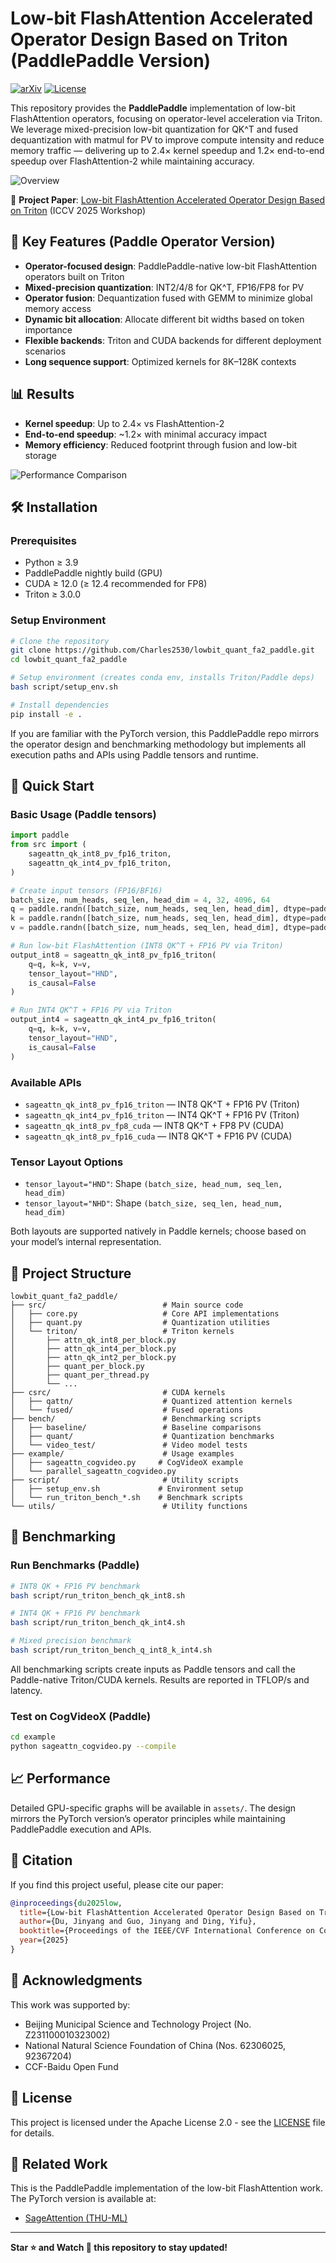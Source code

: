 # Low-bit FlashAttention Accelerated Operator Design Based on Triton (PaddlePaddle Version)

[![arXiv](https://img.shields.io/badge/arXiv-ICCVW2025-b31b1b.svg)](https://openaccess.thecvf.com/content/ICCV2025W/ECLR/papers/Du_Low-bit_FlashAttention_Accelerated_Operator_Design_Based_on_Triton_ICCVW_2025_paper.pdf)
[![License](https://img.shields.io/badge/License-Apache%202.0-blue.svg)](https://opensource.org/licenses/Apache-2.0)

This repository provides the **PaddlePaddle** implementation of low-bit FlashAttention operators, focusing on operator-level acceleration via Triton. We leverage mixed-precision low-bit quantization for QK^T and fused dequantization with matmul for PV to improve compute intensity and reduce memory traffic — delivering up to 2.4× kernel speedup and 1.2× end-to-end speedup over FlashAttention-2 while maintaining accuracy.

![Overview](./figure/overview.png)

📌 **Project Paper**: [Low-bit FlashAttention Accelerated Operator Design Based on Triton](https://openaccess.thecvf.com/content/ICCV2025W/ECLR/papers/Du_Low-bit_FlashAttention_Accelerated_Operator_Design_Based_on_Triton_ICCVW_2025_paper.pdf) (ICCV 2025 Workshop)

## 🌟 Key Features (Paddle Operator Version)

- **Operator-focused design**: PaddlePaddle-native low-bit FlashAttention operators built on Triton
- **Mixed-precision quantization**: INT2/4/8 for QK^T, FP16/FP8 for PV
- **Operator fusion**: Dequantization fused with GEMM to minimize global memory access
- **Dynamic bit allocation**: Allocate different bit widths based on token importance
- **Flexible backends**: Triton and CUDA backends for different deployment scenarios
- **Long sequence support**: Optimized kernels for 8K–128K contexts

## 📊 Results

- **Kernel speedup**: Up to 2.4× vs FlashAttention-2
- **End-to-end speedup**: ~1.2× with minimal accuracy impact
- **Memory efficiency**: Reduced footprint through fusion and low-bit storage

![Performance Comparison](./figure/speed_cmp.png)

## 🛠️ Installation

### Prerequisites

- Python ≥ 3.9
- PaddlePaddle nightly build (GPU)
- CUDA ≥ 12.0 (≥ 12.4 recommended for FP8)
- Triton ≥ 3.0.0

### Setup Environment

```bash
# Clone the repository
git clone https://github.com/Charles2530/lowbit_quant_fa2_paddle.git
cd lowbit_quant_fa2_paddle

# Setup environment (creates conda env, installs Triton/Paddle deps)
bash script/setup_env.sh

# Install dependencies
pip install -e .
```

If you are familiar with the PyTorch version, this PaddlePaddle repo mirrors the operator design and benchmarking methodology but implements all execution paths and APIs using Paddle tensors and runtime.

## 🚀 Quick Start

### Basic Usage (Paddle tensors)

```python
import paddle
from src import (
    sageattn_qk_int8_pv_fp16_triton,
    sageattn_qk_int4_pv_fp16_triton,
)

# Create input tensors (FP16/BF16)
batch_size, num_heads, seq_len, head_dim = 4, 32, 4096, 64
q = paddle.randn([batch_size, num_heads, seq_len, head_dim], dtype=paddle.float16)
k = paddle.randn([batch_size, num_heads, seq_len, head_dim], dtype=paddle.float16)
v = paddle.randn([batch_size, num_heads, seq_len, head_dim], dtype=paddle.float16)

# Run low-bit FlashAttention (INT8 QK^T + FP16 PV via Triton)
output_int8 = sageattn_qk_int8_pv_fp16_triton(
    q=q, k=k, v=v,
    tensor_layout="HND",
    is_causal=False
)

# Run INT4 QK^T + FP16 PV via Triton
output_int4 = sageattn_qk_int4_pv_fp16_triton(
    q=q, k=k, v=v,
    tensor_layout="HND",
    is_causal=False
)
```

### Available APIs

- `sageattn_qk_int8_pv_fp16_triton` — INT8 QK^T + FP16 PV (Triton)
- `sageattn_qk_int4_pv_fp16_triton` — INT4 QK^T + FP16 PV (Triton)
- `sageattn_qk_int8_pv_fp8_cuda` — INT8 QK^T + FP8 PV (CUDA)
- `sageattn_qk_int8_pv_fp16_cuda` — INT8 QK^T + FP16 PV (CUDA)

### Tensor Layout Options

- `tensor_layout="HND"`: Shape `(batch_size, head_num, seq_len, head_dim)`
- `tensor_layout="NHD"`: Shape `(batch_size, seq_len, head_num, head_dim)`

Both layouts are supported natively in Paddle kernels; choose based on your model’s internal representation.

## 📁 Project Structure

```
lowbit_quant_fa2_paddle/
├── src/                          # Main source code
│   ├── core.py                   # Core API implementations
│   ├── quant.py                  # Quantization utilities
│   └── triton/                   # Triton kernels
│       ├── attn_qk_int8_per_block.py
│       ├── attn_qk_int4_per_block.py
│       ├── attn_qk_int2_per_block.py
│       ├── quant_per_block.py
│       ├── quant_per_thread.py
│       └── ...
├── csrc/                         # CUDA kernels
│   ├── qattn/                    # Quantized attention kernels
│   └── fused/                    # Fused operations
├── bench/                        # Benchmarking scripts
│   ├── baseline/                 # Baseline comparisons
│   ├── quant/                    # Quantization benchmarks
│   └── video_test/               # Video model tests
├── example/                      # Usage examples
│   ├── sageattn_cogvideo.py     # CogVideoX example
│   └── parallel_sageattn_cogvideo.py
├── script/                       # Utility scripts
│   ├── setup_env.sh             # Environment setup
│   └── run_triton_bench_*.sh    # Benchmark scripts
└── utils/                        # Utility functions
```

## 🔬 Benchmarking

### Run Benchmarks (Paddle)

```bash
# INT8 QK + FP16 PV benchmark
bash script/run_triton_bench_qk_int8.sh

# INT4 QK + FP16 PV benchmark
bash script/run_triton_bench_qk_int4.sh

# Mixed precision benchmark
bash script/run_triton_bench_q_int8_k_int4.sh
```

All benchmarking scripts create inputs as Paddle tensors and call the Paddle-native Triton/CUDA kernels. Results are reported in TFLOP/s and latency.

### Test on CogVideoX (Paddle)

```bash
cd example
python sageattn_cogvideo.py --compile
```

## 📈 Performance

Detailed GPU-specific graphs will be available in `assets/`. The design mirrors the PyTorch version’s operator principles while maintaining PaddlePaddle execution and APIs.

## 📝 Citation

If you find this project useful, please cite our paper:

```bibtex
@inproceedings{du2025low,
  title={Low-bit FlashAttention Accelerated Operator Design Based on Triton},
  author={Du, Jinyang and Guo, Jinyang and Ding, Yifu},
  booktitle={Proceedings of the IEEE/CVF International Conference on Computer Vision Workshops (ICCVW)},
  year={2025}
}
```

## 🙏 Acknowledgments

This work was supported by:
- Beijing Municipal Science and Technology Project (No. Z231100010323002)
- National Natural Science Foundation of China (Nos. 62306025, 92367204)
- CCF-Baidu Open Fund

## 📄 License

This project is licensed under the Apache License 2.0 - see the [LICENSE](LICENSE) file for details.

## 🔗 Related Work

This is the PaddlePaddle implementation of the low-bit FlashAttention work. The PyTorch version is available at:
- [SageAttention (THU-ML)](https://github.com/thu-ml/SageAttention)

---

**Star ⭐ and Watch 👀 this repository to stay updated!**
